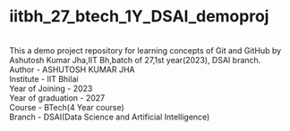 # iitbh_27_btech_1Y_DSAI_demoproj
<br>
This a demo project repository for learning concepts of Git and GitHub by Ashutosh Kumar Jha,IIT Bh,batch of 27,1st year(2023), DSAI branch.
<br>
Author - ASHUTOSH KUMAR JHA
<br>
Institute - IIT Bhilai
<br>
Year of Joining - 2023
<br>
Year of graduation - 2027
<br>
Course - BTech(4 Year course)
<br>
Branch - DSAI(Data Science and Artificial Intelligence)
